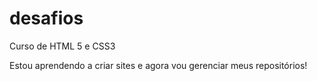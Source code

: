 # desafios
 Curso de HTML 5 e CSS3

 Estou aprendendo a criar sites e agora vou gerenciar meus repositórios!
